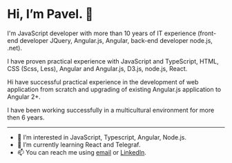 # Hi, I’m Pavel. 👋

I'm JavaScript developer with more than 10 years of IT experience (front-end developer JQuery, Angular.js, Angular, back-end developer node.js, .net).

I have proven practical experience with JavaScript and TypeScript, HTML, CSS (Scss, Less), Angular and Angular.js, D3.js, node.js, React.

Hi have successful practical experience in the development of web application from scratch and upgrading of existing Angular.js application to Angular 2+.

I have been working successfully in a multicultural environment for more then 6 years.

---

- 👀 I’m interested in JavaScript, Typescript, Angular, Node.js.
- 🌱 I’m currently learning React and Telegraf.
- 📫 You can reach me using [email](mailto:p.khlebko@gmail.com) or [LinkedIn](https://www.linkedin.com/in/pavel-khlebko-545339137/).

<!---
pkhlebko/pkhlebko is a ✨ special ✨ repository because its `README.md` (this file) appears on your GitHub profile.
You can click the Preview link to take a look at your changes.
--->
